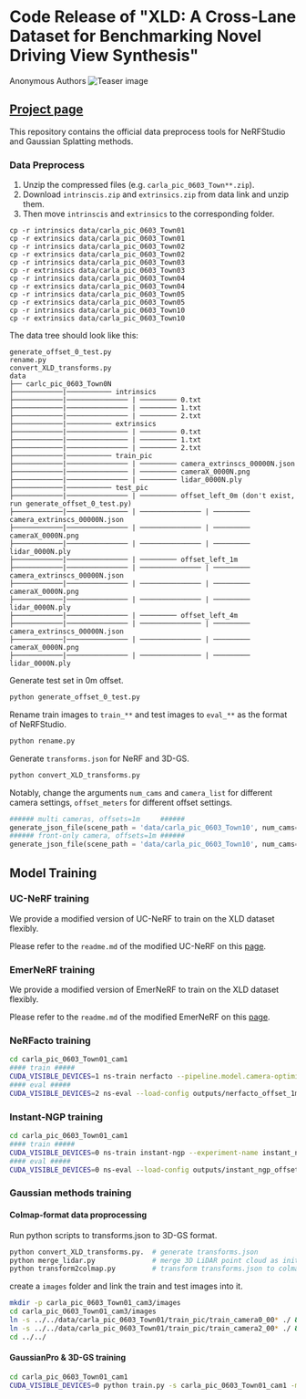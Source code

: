 # Code Release of "XLD: A Cross-Lane Dataset for Benchmarking Novel Driving View Synthesis"
Anonymous Authors
![Teaser image](assets/teaser.jpg)
## [Project page](https://3d-aigc.github.io/XLD/) 

This repository contains the official data preprocess tools for NeRFStudio and Gaussian Splatting methods.

### Data Preprocess
1. Unzip the compressed files (e.g. `carla_pic_0603_Town**.zip`).
2. Download `intrinscis.zip` and `extrinsics.zip` from data link and unzip them. 
3. Then move `intrinscis` and `extrinsics` to the corresponding folder.
```
cp -r intrinsics data/carla_pic_0603_Town01
cp -r extrinsics data/carla_pic_0603_Town01
cp -r intrinsics data/carla_pic_0603_Town02
cp -r extrinsics data/carla_pic_0603_Town02
cp -r intrinsics data/carla_pic_0603_Town03
cp -r extrinsics data/carla_pic_0603_Town03
cp -r intrinsics data/carla_pic_0603_Town04
cp -r extrinsics data/carla_pic_0603_Town04
cp -r intrinsics data/carla_pic_0603_Town05
cp -r extrinsics data/carla_pic_0603_Town05
cp -r intrinsics data/carla_pic_0603_Town10
cp -r extrinsics data/carla_pic_0603_Town10
```
The data tree should look like this:
```
generate_offset_0_test.py
rename.py
convert_XLD_transforms.py
data
├── carlc_pic_0603_Town0N
├────────────|─────────── intrinsics
├────────────|─────────────── | ───────── 0.txt
├────────────|─────────────── | ───────── 1.txt
├────────────|─────────────── | ───────── 2.txt
├────────────|─────────── extrinsics
├────────────|─────────────── | ───────── 0.txt
├────────────|─────────────── | ───────── 1.txt
├────────────|─────────────── | ───────── 2.txt
├────────────|─────────── train_pic
├────────────|─────────────── | ───────── camera_extrinscs_00000N.json
├────────────|─────────────── | ───────── cameraX_0000N.png
├────────────|─────────────── | ───────── lidar_0000N.ply
├────────────|─────────── test_pic
├────────────|─────────────── | ───────── offset_left_0m (don't exist, run generate_offset_0_test.py)
├────────────|─────────────── | ─────────────── | ───────── camera_extrinscs_00000N.json
├────────────|─────────────── | ─────────────── | ───────── cameraX_0000N.png
├────────────|─────────────── | ─────────────── | ───────── lidar_0000N.ply
├────────────|─────────────── | ───────── offset_left_1m
├────────────|─────────────── | ─────────────── | ───────── camera_extrinscs_00000N.json
├────────────|─────────────── | ─────────────── | ───────── cameraX_0000N.png
├────────────|─────────────── | ─────────────── | ───────── lidar_0000N.ply
├────────────|─────────────── | ───────── offset_left_4m
├────────────|─────────────── | ─────────────── | ───────── camera_extrinscs_00000N.json
├────────────|─────────────── | ─────────────── | ───────── cameraX_0000N.png
├────────────|─────────────── | ─────────────── | ───────── lidar_0000N.ply
```
Generate test set in 0m offset.
```bash
python generate_offset_0_test.py
```
Rename train images to `train_**` and test images to `eval_**` as the format of NeRFStudio.
```bash
python rename.py
```
Generate `transforms.json` for NeRF and 3D-GS.
```bash
python convert_XLD_transforms.py
```
Notably, change the arguments `num_cams` and `camera_list` for different camera settings, `offset_meters` for different offset settings.
```python
###### multi cameras, offsets=1m     ######
generate_json_file(scene_path = 'data/carla_pic_0603_Town10', num_cams=3, camera_list=[1,0,2], offset_meters=1)
###### front-only camera, offsets=1m ######
generate_json_file(scene_path = 'data/carla_pic_0603_Town10', num_cams=1, camera_list=[0], offset_meters=1)
```
## Model Training
### UC-NeRF training
We provide a modified version of UC-NeRF to train on the XLD dataset flexibly.

Please refer to the `readme.md` of the modified UC-NeRF on this [page](https://github.com/lifuguan/UC-NeRF).

### EmerNeRF training
We provide a modified version of EmerNeRF to train on the XLD dataset flexibly.

Please refer to the `readme.md` of the modified EmerNeRF on this [page](https://github.com/lifuguan/EmerNeRF).

### NeRFacto training
```bash
cd carla_pic_0603_Town01_cam1
#### train #####
CUDA_VISIBLE_DEVICES=1 ns-train nerfacto --pipeline.model.camera-optimizer.mode off --experiment-name nerfacto_offset_1m nerfstudio-data --eval-mode filename  --data ./
#### eval #####
CUDA_VISIBLE_DEVICES=2 ns-eval --load-config outputs/nerfacto_offset_1m/nerfacto/2024-06-06_145158/config.yml    --output-path ./nerfacto_offset_1/result.json --render-output-path ./nerfacto_offset_1
```
### Instant-NGP training
```bash
cd carla_pic_0603_Town01_cam1
#### train #####
CUDA_VISIBLE_DEVICES=0 ns-train instant-ngp --experiment-name instant_ngp_offset_1 nerfstudio-data --eval-mode filename  --data ./
#### eval #####
CUDA_VISIBLE_DEVICES=0 ns-eval --load-config outputs/instant_ngp_offset_1/instant-ngp/2024-06-06_165753/config.yml     --output-path ./instant-ngp_offset_1m/result.json --render-output-path ./instant-ngp_offset_1m
```

### Gaussian methods training
#### Colmap-format data proprocessing
Run python scripts to transforms.json to 3D-GS format.
```bash
python convert_XLD_transforms.py.  # generate transforms.json
python merge_lidar.py              # merge 3D LiDAR point cloud as initialization 
python transform2colmap.py         # transform transforms.json to colmap format
```
create a `images` folder and link the train and test images into it.
```bash
mkdir -p carla_pic_0603_Town01_cam3/images
cd carla_pic_0603_Town01_cam3/images 
ln -s ../../data/carla_pic_0603_Town01/train_pic/train_camera0_00* ./ && ln -s ../../data/carla_pic_0603_Town01/train_pic/train_camera1_00* ./
ln -s ../../data/carla_pic_0603_Town01/train_pic/train_camera2_00* ./ && ln -s ../../data/carla_pic_0603_Town01/test_pic/offset_left_0m/eval_camera0_00* ./
cd ../../
```

#### GaussianPro & 3D-GS training
```bash
cd carla_pic_0603_Town01_cam1
CUDA_VISIBLE_DEVICES=0 python train.py -s carla_pic_0603_Town01_cam1 -m ./carla_pic_0603_Town01_cam1/output --position_lr_init 0.000016 --scaling_lr 0.001 --percent_dense 0.0005 --port 1021 --eval
```
